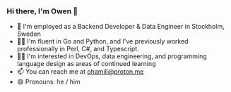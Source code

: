 ### Hi there, I'm Owen 👋

- 🏢 I'm employed as a Backend Developer & Data Engineer in Stockholm, Sweden
- 👨‍💻 I'm fluent in Go and Python, and I've previously worked professionally in Perl, C#, and Typescript.
- 👨‍🎓 I'm interested in DevOps, data engineering, and programming language design as areas of continued learning
- 📫 You can reach me at ohamill@proton.me
- 😄 Pronouns: he / him

<!--
**ohamill/ohamill** is a ✨ _special_ ✨ repository because its `README.md` (this file) appears on your GitHub profile.

Here are some ideas to get you started:

- 🔭 I’m currently working on ...
- 🌱 I’m currently learning ...
- 👯 I’m looking to collaborate on ...
- 🤔 I’m looking for help with ...
- 💬 Ask me about ...
- 📫 How to reach me: ...
- 😄 Pronouns: ...
- ⚡ Fun fact: ...
-->
